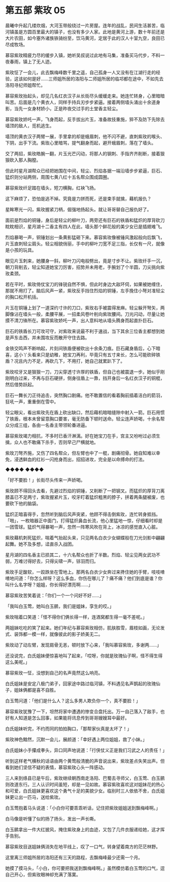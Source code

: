 # 第五部 紫玫 05

晨曦中升起几缕炊烟，大河玉带般绕过一片房屋。连年的战乱，民间生活甚苦，临河镇虽是方圆百里最大的镇子，也没有多少人家。此地是黄河上游，数十年前还是大片农田，如今塞外诸族铁骑纷至，饮马黄河，定居于此的汉人十室九空，良田已尽成牧场。

慕容紫玫精疲力尽的缓步入镇，她听吴叔说过此地有马集，准备买马代步，不料一夜春雨，镇上了无人迹。

紫玫怔了一会儿，此去飘梅峰数千里之遥，自己孤身一人又没有在江湖行走的经验，这该如何是好……三师姐所居的洛阳与二师姐所居的临邛都在途中，不如先去洛阳寻纪师姐帮忙。

慕容紫玫抬起头，却见几名红衣汉子从长街尽头缓缓走来。她连忙转身，心里暗暗叫苦。后面是几个黄衣人，同样手持兵刃步步紧逼。接着两侧墙头涌出十余道身影，当先一女身材娇小，正是昨夜交过手的土堂香主轻尘。

慕容紫玫娇吒一声，飞身而起，反手拔出片玉，准备故技重施，猝不及防下先除去墙顶的敌人，觅机逃生。

墙顶的黄衣汉子两臂一展，手里拿的却是蛾眉刺，他不闪不避，直刺紫玫的喉头、下阴，出手下流。紫玫心里暗骂，提气翻身而起，避开蛾眉刺，落在了墙头。

交了两招，紫玫皓腕一翻，片玉光芒闪动，将那人的钢刺、手指齐齐削断，接着狠狠砍入那人胸膛。

但此时星月湖帮众已经把她围在中间，轻尘、烈焰各据一端沿墙步步紧逼，巨石、猛炽则分站两侧，周围七黄八红十五名帮众围成圆圈。

慕容紫玫纤足踏在墙头，短刀横胸，红袂飞扬。

这下麻烦了，恐怕是逃不掉。究竟是力拼而死，还是束手就擒，藉机报仇？

星眸寒光一闪，紫玫握紧刀柄，倔强地扬起头。就让哥哥替自己报仇好了。

面前是烈焰的铜锤，身后是轻尘的柳叶刀，两旁还有巨石的铁盾和猛炽的厚背砍刀眈眈相识，星月湖十二香主有四人在此，墙头那个鲜花般的美少女已是插翅难飞。

烈焰暴喝一声，铜锤划出一条黄影猛砸下来。慕容紫玫像被锤风激起般向后飘飞，片玉直刺轻尘肩头。轻尘相貌俏丽，手中的柳叶刀宽不足三指，长仅有一尺，就像是小孩的玩具。

眼见片玉刺来，她腰身一斜，柳叶刀闪电般劈出，竟是寸步不让。紫玫纤手一沉，朝刀背削去，轻尘知道她宝刀厉害，招势并未用老，手腕划了个半圆，刀尖挑向紫玫柔颈。

若在平时，紫玫倚仗宝刀的锋锐自然不惧，但此时身边大敌环伺，如果被她缠住，那就不用打了。脑后风声一紧，紫玫反手挡住烈焰的铜锤，左手挽住小弩对准轻尘的胸口松开机括。

片玉在铜锤上划了一道深约寸许的刀口，紫玫右手被震得发麻。轻尘躲开弩矢，两脚像沾在墙头一般，柔腰平展，一招柔风卷叶削向紫玫腰间。刀光闪动，尽量让她摸不清刀锋所在。慕容紫玫娇吒一声，出人意料地从墙头腾身而起直扑巨石。

巨石的铁盾长刀可攻可守，对紫玫来说最不利于速战，当下其余三位香主都想到她是声东击西，并未围攻反而散开守住去路。

金铁交鸣声不断响起，片刻间铁盾便被砍出十余条刀痕。巨石藏身盾后，心下暗喜，这小丫头看来只是幼稚，她宝刀再利，毕竟只有五寸来长，怎么可能砍碎铁盾？况且内力不足，再砍几下，不用打，她自己就累趴下了。

紫玫咬牙又是狠狠一刀，刀尖穿透寸许厚的铁盾，但自己也被震退一步。她似乎刚刚明白过来，不再与巨石硬拼，侧身往盾上一靠，挡开身后一名红衣汉子的铜棍，然后借势跃起。

巨石一舞长刀正待追击，突然胸口剧痛。他不敢置信的看着胸前插着洁白的箭羽，狂吼一声，重重倒在雪中。

轻尘眼尖，看出紫玫先在盾上砍出缺口，然后藉机暗暗缝隙中射入一箭。巨石用惯了铁盾，根本未曾留意胸口要害，毫无防备下顿时送命。轻尘连声娇喝，十余名帮众分成三组，各由一名香主带领轮番进逼。

慕容紫玫竭力相抗，不多时已香汗淋漓。好在她宝刀在手，宫主又吩咐过必须生擒，众人也不敢痛下杀手，否则早己尸横就地。

紫玫刀弩齐施，又伤了四名帮众，但左臂也中了一棍，剧痛彻骨。她自知难以幸免，浸透鲜血的红衫一闪抢身而出，招招进攻，完全是以命搏命的打法。

◆◆◆◆ ◆◆◆◆

「好不要脸！」长街尽头传来一声娇喝。

紫玫顾不得回头去看，先避过烈焰的铜锤，又削断了一把钢叉。而猛炽的厚背刀离膝盖已不足两寸，紫玫握紧片玉，咬牙盯着猛炽粗黑的脖子，拼着两条腿被废，也要砍下他的脑袋。

猛炽正暗喜得手，忽然听到脑后风声突紧，他顾不得击倒紫玫，连忙转身抵挡。「啪」，一枚暗器正中面门，打得猛炽鼻血长流，他心里猛地一惊，仔细看时却是一团雪球。猛炽气得暴喝一声，忽然一阵寒风吹在背上，冰凉的感觉直入心脏。

紫玫藉机刺死猛炽，喘着气抬起头来，只见两名白衣少女蝴蝶般在刀光剑影中翩翩起舞。她不及多想，迳直杀入战团。

星月湖的四名香主已损其二，十六名帮众也折了半数。烈焰、轻尘见两女武功不弱，万难讨得好去，只得尖啸一声，铩羽而归。

紫玫手足酸软，一跤跌坐在雪地上。那两名白衣少女奔过来搀住她的手臂，吱吱喳喳地问道：「你怎么样呀？这么多血，你伤在哪儿了？痛不痛？他们到底是谁？你叫什么名字呀？姐姐，你长得好漂亮啊……」

慕容紫玫苦笑着说：「你们一个一个问好不好……」

「我叫白玉莺，她叫白玉鹂，我们是姐妹，孪生的哎。」

紫玫喘着口笑道：「怪不得你们俩长得一样，连酒窝都生得一毫不差呢。」

两姐妹吃吃的笑了起来。她们年纪与慕容紫玫相仿，肌肤胜雪，眉枝如画，无论发式、装饰都一模一样，就像彼此的影子娇美无二。

紫玫动了动左臂，发现肩骨无恙，顿时放下心来，「我叫慕容紫玫，多谢两……」

还没说完，白氏姐妹便惊喜地叫了起来，「哎呀，你就是玫瑰仙子啊，怪不得生得这么美呢。」

慕容紫玫一怔，没想到自己的名声竟然这么响亮。

白氏姐妹是安定八极门弟子，回家途中路过临河镇，不料遇见名声鹊起的玫瑰仙子，姐妹俩都是喜不自胜。

白玉莺问道：「他们是什么人？这么多男人欺负你一个，真不要脸！」

慕容紫玫犹豫了一下，坦然将家中遭遇的惨变合盘托出。万一自己落入了敌手，也好有人知道是怎么回事，如果能将讯息传到哥哥嫂嫂耳中最好。

白氏姐妹听完，不约而同的拍拍胸口，「那帮家伙真是太坏了！」

紫玫神色黯然，沉默一会儿，展颜道：「幸好遇上两位姐姐，救了小妹。」

白氏姐妹小手攥成拳头，异口同声地说道：「行侠仗义正是我们习武之人的责任！」

听到这样老气横秋的话语由两个黄莺般清脆的声音说出来，紫玫差点失笑出声。但看到她们坚信不疑的表情，慕容紫玫心头一阵感动。

三人来到绦县已是午后，紫玫继续朝西南走洛阳、巴蜀去寻师父，白玉莺、白玉鹂则改道东行。三人认识时间虽短，却是一见如故。慕容紫玫喜欢这对姐妹花的热心和可爱，白氏姐妹更喜欢这个勇气十足的美貌少女。临别时三人依依不舍，白氏姐妹更让出一匹马，送给紫玫。

白玉莺抱着马头说道：「小白你可要乖乖听话，记住把紫玫姐姐送到飘梅峰啊。」

白马像是听懂了似的扬了扬头，发出一声长嘶。

白玉鹂拿出一件大红披风，掩住紫玫身上的血迹，又包了几件衣服递给她，这才挥手告别。

慕容紫玫目送姐妹俩消失在地平线上，叹了一口气，转身望着南方的茫茫林野。

这里离三师姐所居的洛阳还有三天的路程，去飘梅峰最少还需一个月。

她摸了摸马头，「小白，你可要把我送到飘梅峰啊。」虽然模仿着白玉莺的口气，逗自己开心，但紫玫眼神却充满了落寞。


